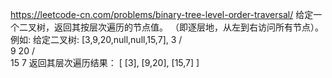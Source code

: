 https://leetcode-cn.com/problems/binary-tree-level-order-traversal/
给定一个二叉树，返回其按层次遍历的节点值。 （即逐层地，从左到右访问所有节点）。
例如:
给定二叉树: [3,9,20,null,null,15,7],
    3
   / \
  9  20
    /  \
   15   7
返回其层次遍历结果：
[
  [3],
  [9,20],
  [15,7]
]